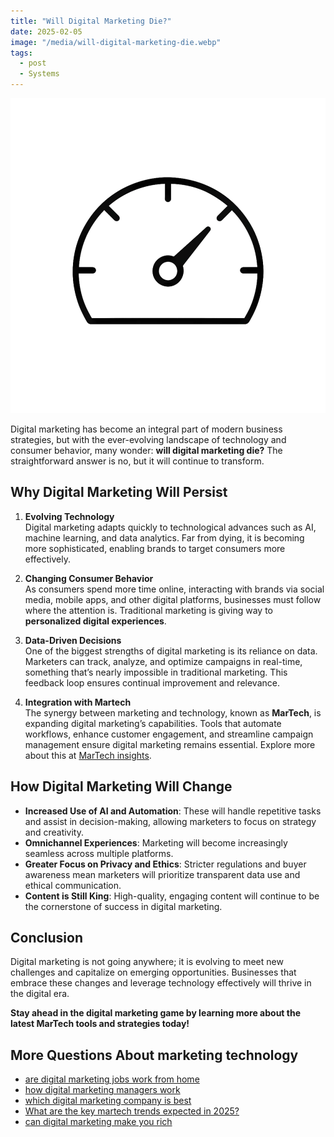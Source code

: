 ```yaml
---
title: "Will Digital Marketing Die?"
date: 2025-02-05
image: "/media/will-digital-marketing-die.webp"
tags:
  - post
  - Systems
---
```


![Will Digital Marketing Die?](/media/will-digital-marketing-die.webp)

Digital marketing has become an integral part of modern business strategies, but with the ever-evolving landscape of technology and consumer behavior, many wonder: **will digital marketing die?** The straightforward answer is no, but it will continue to transform.

## Why Digital Marketing Will Persist

1. **Evolving Technology**  
   Digital marketing adapts quickly to technological advances such as AI, machine learning, and data analytics. Far from dying, it is becoming more sophisticated, enabling brands to target consumers more effectively.

2. **Changing Consumer Behavior**  
   As consumers spend more time online, interacting with brands via social media, mobile apps, and other digital platforms, businesses must follow where the attention is. Traditional marketing is giving way to **personalized digital experiences**.

3. **Data-Driven Decisions**  
   One of the biggest strengths of digital marketing is its reliance on data. Marketers can track, analyze, and optimize campaigns in real-time, something that’s nearly impossible in traditional marketing. This feedback loop ensures continual improvement and relevance.

4. **Integration with Martech**  
   The synergy between marketing and technology, known as **MarTech**, is expanding digital marketing’s capabilities. Tools that automate workflows, enhance customer engagement, and streamline campaign management ensure digital marketing remains essential. Explore more about this at [MarTech insights](https://marketer.it.com/posts/martech).

## How Digital Marketing Will Change

- **Increased Use of AI and Automation**: These will handle repetitive tasks and assist in decision-making, allowing marketers to focus on strategy and creativity.
- **Omnichannel Experiences**: Marketing will become increasingly seamless across multiple platforms.
- **Greater Focus on Privacy and Ethics**: Stricter regulations and buyer awareness mean marketers will prioritize transparent data use and ethical communication.
- **Content is Still King**: High-quality, engaging content will continue to be the cornerstone of success in digital marketing.

## Conclusion

Digital marketing is not going anywhere; it is evolving to meet new challenges and capitalize on emerging opportunities. Businesses that embrace these changes and leverage technology effectively will thrive in the digital era.  

**Stay ahead in the digital marketing game by learning more about the latest MarTech tools and strategies today!**

## More Questions About marketing technology

- [are digital marketing jobs work from home](/posts/are-digital-marketing-jobs-work-from-home)
- [how digital marketing managers work](/posts/how-digital-marketing-managers-work)
- [which digital marketing company is best](/posts/which-digital-marketing-company-is-best)
- [What are the key martech trends expected in 2025?](/posts/what-are-the-key-martech-trends-expected-in-2025)
- [can digital marketing make you rich](/posts/can-digital-marketing-make-you-rich)
